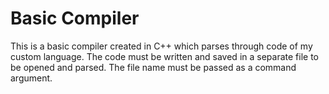 # Basic Compiler
This is a basic compiler created in C++ which parses through code of my custom language. The code must be written and saved in a separate file to be opened and parsed. The file name must be passed as a command argument.
